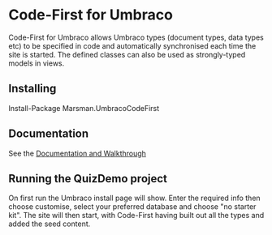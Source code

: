 # Code-First for Umbraco

Code-First for Umbraco allows Umbraco types (document types, data types etc) to be specified in code and automatically
synchronised each time the site is started. The defined classes can also be used as strongly-typed models in views.

## Installing

Install-Package Marsman.UmbracoCodeFirst

## Documentation

See the [Documentation and Walkthrough](http://codefirst.marsman.co.uk/)

## Running the QuizDemo project

On first run the Umbraco install page will show. Enter the required info then choose customise, select your preferred 
database and choose "no starter kit". The site will then start, with Code-First having built out all the types and 
added the seed content.
